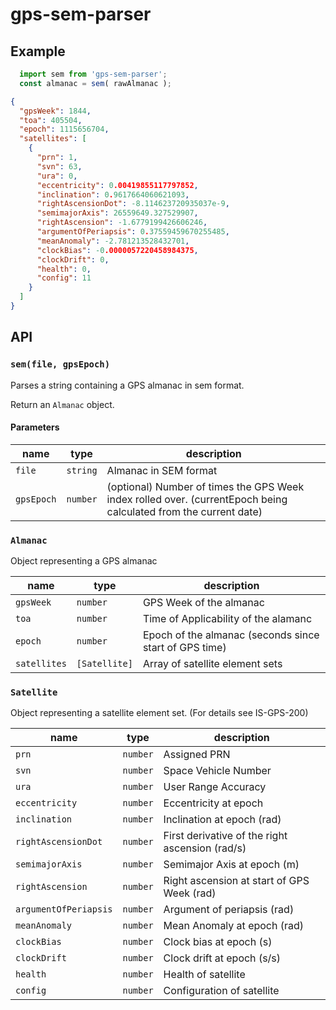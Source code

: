 
# gps-sem-parser

## Example

```javascript
  import sem from 'gps-sem-parser';
  const almanac = sem( rawAlmanac );
```
```json
{
  "gpsWeek": 1844,
  "toa": 405504,
  "epoch": 1115656704,
  "satellites": [
    {
      "prn": 1,
      "svn": 63,
      "ura": 0,
      "eccentricity": 0.00419855117797852,
      "inclination": 0.9617664060621093,
      "rightAscensionDot": -8.114623720935037e-9,
      "semimajorAxis": 26559649.327529907,
      "rightAscension": -1.6779199426606246,
      "argumentOfPeriapsis": 0.37559459670255485,
      "meanAnomaly": -2.781213528432701,
      "clockBias": -0.0000057220458984375,
      "clockDrift": 0,
      "health": 0,
      "config": 11
    }
  ]
}
```

## API

### `sem(file, gpsEpoch)`

Parses a string containing a GPS almanac in sem format.

Return an `Almanac` object.

#### Parameters

| name | type | description |
| ---- | ---- | ----------- |
| `file` | `string` | Almanac in SEM format |
| `gpsEpoch` | `number` | (optional) Number of times the GPS Week index rolled over. (currentEpoch being calculated from the current date) |

### `Almanac`

Object representing a GPS almanac

| name | type | description |
| ---- | ---- | ----------- |
| `gpsWeek` | `number` | GPS Week of the almanac |
| `toa` | `number` | Time of Applicability of the alamanc |
| `epoch` | `number` | Epoch of the almanac (seconds since start of GPS time) |
| `satellites` | `[Satellite]` | Array of satellite element sets |

### `Satellite`

Object representing a satellite element set.
(For details see IS-GPS-200)

| name | type | description |
| ---- | ---- | ----------- |
| `prn` | `number` | Assigned PRN |
| `svn` | `number` | Space Vehicle Number |
| `ura` | `number` | User Range Accuracy |
| `eccentricity` | `number` | Eccentricity at epoch |
| `inclination` | `number` | Inclination at epoch (rad) |
| `rightAscensionDot` | `number` | First derivative of the right ascension (rad/s) |
| `semimajorAxis` | `number` | Semimajor Axis at epoch (m) |
| `rightAscension` | `number` | Right ascension at start of GPS Week (rad) |
| `argumentOfPeriapsis` | `number` | Argument of periapsis (rad) |
| `meanAnomaly` | `number` | Mean Anomaly at epoch (rad) |
| `clockBias` | `number` | Clock bias at epoch (s) |
| `clockDrift` | `number` | Clock drift at epoch (s/s) |
| `health` | `number` | Health of satellite |
| `config` | `number` | Configuration of satellite |
